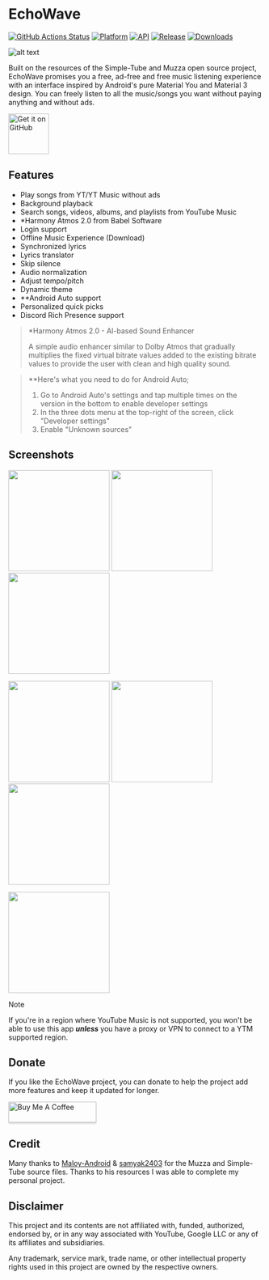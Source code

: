 # EchoWave
[![GitHub Actions Status](https://img.shields.io/github/actions/workflow/status/WSTxda/Google-Shortcuts-Launcher/.github%2Fworkflows%2Fandroid.yml?style=for-the-badge&logo=github-actions&labelColor=21262D&color=3FB950)](https://github.com/WSTxda/Google-Shortcuts-Launcher/actions) [![Platform](https://img.shields.io/badge/android-platform?style=for-the-badge&label=platform&labelColor=21262d&color=6e7681)](https://www.android.com) [![API](https://img.shields.io/badge/24%2B-level?style=for-the-badge&logo=android&logoColor=3cd382&label=API&labelColor=21262d&color=ff663b)](https://developer.android.com/studio/releases/platforms) [![Release](https://img.shields.io/github/v/release/RRechz/EchoWave?display_name=tag&style=for-the-badge&logo=github&labelColor=21262d&color=1f6feb)](https://github.com/RRechz/EchoWave/releases) [![Downloads](https://img.shields.io/github/downloads/RRechz/EchoWave/total)](https://github.com/RRechz/EchoWave/releases)

![alt text](https://github.com/RRechz/EchoWave/blob/master/images/banner.png)

Built on the resources of the Simple-Tube and Muzza open source project, EchoWave promises you a free, ad-free and free music listening experience with an interface inspired by Android's pure Material You and Material 3 design. You can freely listen to all the music/songs you want without paying anything and without ads.

[<img src="https://github.com/machiav3lli/oandbackupx/blob/034b226cea5c1b30eb4f6a6f313e4dadcbb0ece4/badge_github.png" alt="Get it on GitHub" height="80">](https://github.com/RRechz/EchoWave/releases/latest)

## Features

- Play songs from YT/YT Music without ads
- Background playback
- Search songs, videos, albums, and playlists from YouTube Music
- *Harmony Atmos 2.0 from Babel Software
- Login support
- Offline Music Experience (Download)
- Synchronized lyrics
- Lyrics translator
- Skip silence
- Audio normalization
- Adjust tempo/pitch
- Dynamic theme
- **Android Auto support
- Personalized quick picks
- Discord Rich Presence support

> *Harmony Atmos 2.0 - AI-based Sound Enhancer
>
> A simple audio enhancer similar to Dolby Atmos that gradually multiplies the fixed virtual bitrate values added to the existing bitrate values to provide the user with clean and high quality sound.

> **Here's what you need to do for Android Auto;
> 1. Go to Android Auto's settings and tap multiple times on the version in the bottom to enable developer settings
> 2. In the three dots menu at the top-right of the screen, click "Developer settings"
> 3. Enable "Unknown sources"

## Screenshots

<p float="left">
  <img src="https://github.com/RRechz/EchoWave/blob/master/images/1738498900946.jpg" width="200" />
  <img src="https://github.com/RRechz/EchoWave/blob/master/images/1738498900940.jpg" width="200" />
  <img src="https://github.com/RRechz/EchoWave/blob/master/images/1738498900933.jpg" width="200" />
</p>
<p float="left">
  <img src="https://github.com/RRechz/EchoWave/blob/master/images/1738498900929.jpg" width="200" />
  <img src="https://github.com/RRechz/EchoWave/blob/master/images/1738498900923.jpg" width="200" />
  <img src="https://github.com/RRechz/EchoWave/blob/master/images/1738498900918.jpg" width="200" />
</p>
<p float="left">
  <img src="https://github.com/RRechz/EchoWave/blob/master/images/1738498900913.jpg" width="200" />
</p>

> [!NOTE]
>
>If you're in a region where YouTube Music is not supported, you won't be able to use this app
***unless*** you have a proxy or VPN to connect to a YTM supported region.

## Donate

If you like the EchoWave project, you can donate to help the project add more features and keep it updated for longer.

<a href="https://www.buymeacoffee.com/section" target="_blank"><img src="https://www.buymeacoffee.com/assets/img/custom_images/orange_img.png" alt="Buy Me A Coffee" style="height: 41px !important;width: 174px !important;box-shadow: 0px 3px 2px 0px rgba(190, 190, 190, 0.5) !important;-webkit-box-shadow: 0px 3px 2px 0px rgba(190, 190, 190, 0.5) !important;" ></a>

## Credit

Many thanks to [Maloy-Android](https://github.com/Maloy-Android/) & [samyak2403](https://github.com/samyak2403) for the Muzza and Simple-Tube source files. Thanks to his resources I was able to complete my personal project.

## Disclaimer

This project and its contents are not affiliated with, funded, authorized, endorsed by, or in any
way associated with YouTube, Google LLC or any of its affiliates and subsidiaries.

Any trademark, service mark, trade name, or other intellectual property rights used in this project
are owned by the respective owners.